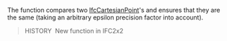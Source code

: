 ﻿The function compares two [IfcCartesianPoint](../../ifcgeometryresource/lexical/ifccartesianpoint.htm)'s and ensures that they are the same (taking an arbitrary epsilon precision factor into account).

> HISTORY&nbsp; New function in IFC2x2